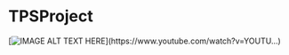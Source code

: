 # TPSProject
[![IMAGE ALT TEXT HERE](https://img.youtube.com/vi/YOUTUBE_VI...)](https://www.youtube.com/watch?v=YOUTU...)
